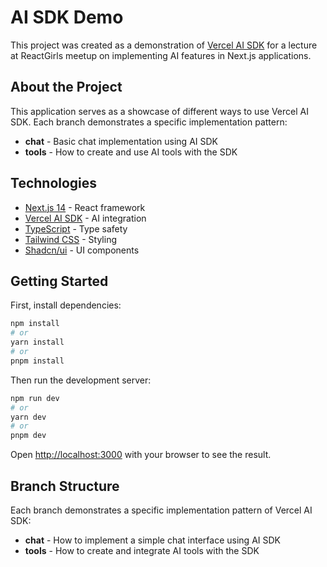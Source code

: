 # AI SDK Demo

This project was created as a demonstration of [Vercel AI SDK](https://ai-sdk.dev/) for a lecture at ReactGirls meetup on implementing AI features in Next.js applications.

## About the Project

This application serves as a showcase of different ways to use Vercel AI SDK. Each branch demonstrates a specific implementation pattern:

- **chat** - Basic chat implementation using AI SDK
- **tools** - How to create and use AI tools with the SDK

## Technologies

- [Next.js 14](https://nextjs.org/) - React framework
- [Vercel AI SDK](https://ai-sdk.dev/) - AI integration
- [TypeScript](https://www.typescriptlang.org/) - Type safety
- [Tailwind CSS](https://tailwindcss.com/) - Styling
- [Shadcn/ui](https://ui.shadcn.com/) - UI components

## Getting Started

First, install dependencies:

```bash
npm install
# or
yarn install
# or
pnpm install
```

Then run the development server:

```bash
npm run dev
# or
yarn dev
# or
pnpm dev
```

Open [http://localhost:3000](http://localhost:3000) with your browser to see the result.

## Branch Structure

Each branch demonstrates a specific implementation pattern of Vercel AI SDK:

- **chat** - How to implement a simple chat interface using AI SDK
- **tools** - How to create and integrate AI tools with the SDK
